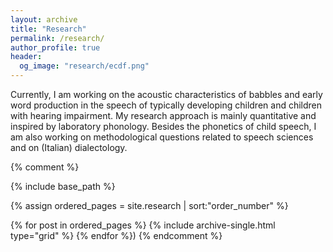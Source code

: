 ```yaml
---
layout: archive
title: "Research"
permalink: /research/
author_profile: true
header:
  og_image: "research/ecdf.png"
---
```


Currently, I am working on the acoustic characteristics of babbles and early word production in the speech of typically developing children and children with hearing impairment. My research approach is mainly quantitative and inspired by laboratory phonology. Besides the phonetics of child speech, I am also working on methodological questions related to speech sciences and on (Italian) dialectology.


{% comment %}
<nbsp>

{% include base_path %}

{% assign ordered_pages = site.research | sort:"order_number" %}

{% for post in ordered_pages %}
  {% include archive-single.html type="grid" %}
{% endfor %})
{% endcomment %}
